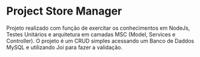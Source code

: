 # Project Store Manager

Projeto realizado com função de exercitar os conhecimentos em NodeJs, Testes Unitários e arquitetura em camadas MSC (Model, Services e Controller).
O projeto é um CRUD simples acessando um Banco de Daddos MySQL e utilizando Joi para fazer a validação. 

<!-- Olá, Tryber!
Esse é apenas um arquivo inicial para o README do seu projeto.
É essencial que você preencha esse documento por conta própria, ok?
Não deixe de usar nossas dicas de escrita de README de projetos, e deixe sua criatividade brilhar!
:warning: IMPORTANTE: você precisa deixar nítido:
- quais arquivos/pastas foram desenvolvidos por você; 
- quais arquivos/pastas foram desenvolvidos por outra pessoa estudante;
- quais arquivos/pastas foram desenvolvidos pela Trybe.
-->
